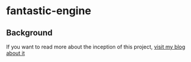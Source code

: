 # fantastic-engine

## Background

If you want to read more about the inception of this project, [visit my blog about it](https://kennedy.jp/web-widgets/)
